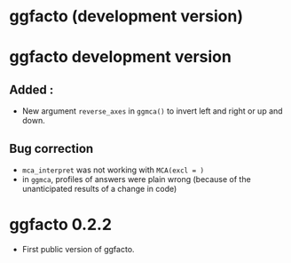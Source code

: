 # ggfacto (development version)

# ggfacto development version

## Added : 
* New argument `reverse_axes` in `ggmca()` to invert left and right or up and down. 

## Bug correction
* `mca_interpret` was not working with `MCA(excl = )`
* in `ggmca`, profiles of answers were plain wrong (because of the unanticipated results of a change in code)

# ggfacto 0.2.2

* First public version of ggfacto. 
